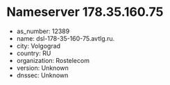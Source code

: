 # Nameserver 178.35.160.75

* as_number: 12389
* name: dsl-178-35-160-75.avtlg.ru.
* city: Volgograd
* country: RU
* organization: Rostelecom
* version: Unknown
* dnssec: Unknown
